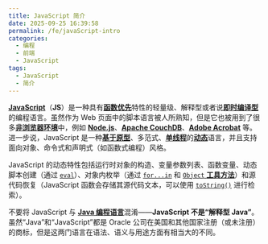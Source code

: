 ```yaml
---
title: JavaScript 简介
date: 2025-09-25 16:39:58
permalink: /fe/javaScript-intro
categories:
  - 编程
  - 前端
  - JavaScript
tags:
  - JavaScript
  - 简介
---
```


[**JavaScript**](https://developer.mozilla.org/zh-CN/docs/Web/JavaScript)（**JS**）是一种具有[**函数优先**](https://developer.mozilla.org/zh-CN/docs/Glossary/First-class_Function)特性的轻量级、解释型或者说[**即时编译型**](https://zh.wikipedia.org/wiki/即時編譯)的编程语言。虽然作为 Web 页面中的脚本语言被人所熟知，但是它也被用到了很多[**非浏览器环境**](https://zh.wikipedia.org/wiki/JavaScript#其他)中，例如 [**Node.js**](https://developer.mozilla.org/zh-CN/docs/Glossary/Node.js)、[**Apache CouchDB**](https://couchdb.apache.org/)、[**Adobe Acrobat**](https://opensource.adobe.com/dc-acrobat-sdk-docs/acrobatsdk/) 等。进一步说，JavaScript 是一种[**基于原型**](https://developer.mozilla.org/zh-CN/docs/Glossary/Prototype-based_programming)、多范式、[**单线程**](https://developer.mozilla.org/zh-CN/docs/Glossary/Thread)的[**动态**](https://developer.mozilla.org/zh-CN/docs/Glossary/Dynamic_typing)语言，并且支持面向对象、命令式和声明式（如函数式编程）风格。

JavaScript 的动态特性包括运行时对象的构造、变量参数列表、函数变量、动态脚本创建（通过 [`eval`](https://developer.mozilla.org/zh-CN/docs/Web/JavaScript/Reference/Global_Objects/eval)）、对象内枚举（通过 [`for...in`](https://developer.mozilla.org/zh-CN/docs/Web/JavaScript/Reference/Statements/for...in) 和 [`Object` **工具方法**](https://developer.mozilla.org/zh-CN/docs/Web/JavaScript/Reference/Global_Objects/Object#静态方法)）和源代码恢复（JavaScript 函数会存储其源代码文本，可以使用 [`toString()`](https://developer.mozilla.org/zh-CN/docs/Web/JavaScript/Reference/Global_Objects/Function/toString) 进行检索）。

不要将 JavaScript 与 [**Java 编程语言**](https://zh.wikipedia.org/wiki/Java)混淆——**JavaScript 不是“解释型 Java”**。虽然“Java”和“JavaScript”都是 Oracle 公司在美国和其他国家注册（或未注册）的商标，但是这两门语言在语法、语义与用途方面有相当大的不同。
